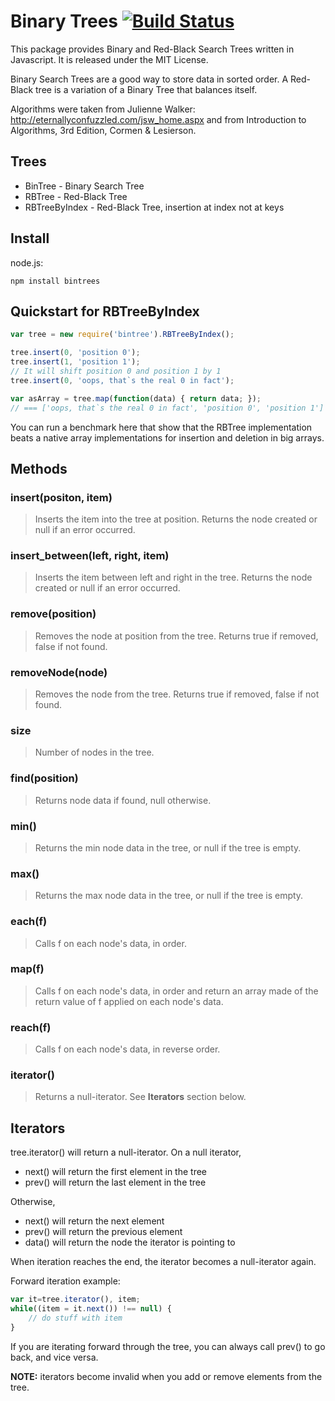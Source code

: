 Binary Trees [![Build Status](https://secure.travis-ci.org/vadimg/js_bintrees.png?branch=master)](http://travis-ci.org/vadimg/js_bintrees)
============

This package provides Binary and Red-Black Search Trees written in Javascript. It is released under the MIT License.

Binary Search Trees are a good way to store data in sorted order. A Red-Black tree is a variation of a Binary Tree that balances itself.

Algorithms were taken from Julienne Walker: http://eternallyconfuzzled.com/jsw_home.aspx and from Introduction to Algorithms, 3rd Edition, Cormen & Lesierson.

Trees
------------

* BinTree - Binary Search Tree
* RBTree - Red-Black Tree
* RBTreeByIndex - Red-Black Tree, insertion at index not at keys


Install
------------
node.js:

```
npm install bintrees
```

Quickstart for RBTreeByIndex
----------------------------

```javascript
var tree = new require('bintree').RBTreeByIndex();

tree.insert(0, 'position 0');
tree.insert(1, 'position 1');
// It will shift position 0 and position 1 by 1
tree.insert(0, 'oops, that`s the real 0 in fact');

var asArray = tree.map(function(data) { return data; });
// === ['oops, that`s the real 0 in fact', 'position 0', 'position 1']
```

You can run a benchmark here that show that the RBTree implementation beats a native array implementations for
insertion and deletion in big arrays.

Methods
------------

### insert(positon, item)
> Inserts the item into the tree at position. Returns the node created or null if an error occurred.

### insert_between(left, right, item)
> Inserts the item between left and right in the tree.  Returns the node created or null if an error occurred.

### remove(position)
> Removes the node at position from the tree. Returns true if removed, false if not found.

### removeNode(node)
> Removes the node from the tree. Returns true if removed, false if not found.

### size
> Number of nodes in the tree.

### find(position)
> Returns node data if found, null otherwise.

### min()
> Returns the min node data in the tree, or null if the tree is empty.

### max()
> Returns the max node data in the tree, or null if the tree is empty.

### each(f)
> Calls f on each node's data, in order.

### map(f)
> Calls f on each node's data, in order and return an array made of the return value of f applied on each node's data.

### reach(f)
> Calls f on each node's data, in reverse order.

### iterator()
> Returns a null-iterator. See __Iterators__ section below.

Iterators
------------

tree.iterator() will return a null-iterator. On a null iterator,
* next() will return the first element in the tree
* prev() will return the last element in the tree

Otherwise,
* next() will return the next element
* prev() will return the previous element
* data() will return the node the iterator is pointing to

When iteration reaches the end, the iterator becomes a null-iterator again.

Forward iteration example:

```javascript
var it=tree.iterator(), item;
while((item = it.next()) !== null) {
    // do stuff with item
}
```

If you are iterating forward through the tree, you can always call prev() to go back, and vice versa.

__NOTE:__ iterators become invalid when you add or remove elements from the tree.
